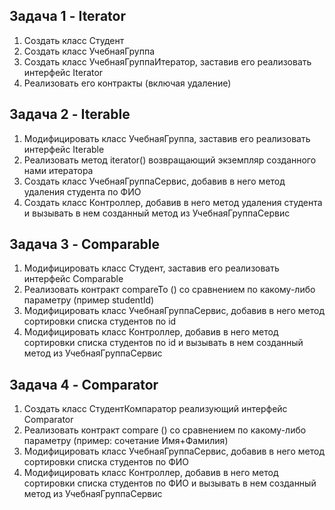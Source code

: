 ## Задача 1 - Iterator
1. Создать класс Студент
2. Создать класс УчебнаяГруппа
3. Создать класс УчебнаяГруппаИтератор, заставив его реализовать
интерфейс Iterator
4. Реализовать его контракты (включая удаление)


## Задача 2 - Iterable
1. Модифицировать класс УчебнаяГруппа, заставив его реализовать
интерфейс Iterable
2. Реализовать метод iterator() возвращающий экземпляр созданного нами
итератора
3. Создать класс УчебнаяГруппаСервис, добавив в него метод удаления
студента по ФИО
4. Создать класс Контроллер, добавив в него метод удаления студента и
вызывать в нем созданный метод из УчебнаяГруппаСервис


## Задача 3 - Comparable
1. Модифицировать класс Студент, заставив его реализовать интерфейс
Comparable
2. Реализовать контракт compareTo () со сравнением по какому-либо
параметру (пример studentId)
3. Модифицировать класс УчебнаяГруппаСервис, добавив в него метод
сортировки списка студентов по id
4. Модифицировать класс Контроллер, добавив в него метод сортировки
списка студентов по id и вызывать в нем созданный метод из
УчебнаяГруппаСервис


## Задача 4 - Comparator
1. Создать класс СтудентКомпаратор реализующий интерфейс Comparator
2. Реализовать контракт compare () со сравнением по какому-либо параметру
(пример: сочетание Имя+Фамилия)
3. Модифицировать класс УчебнаяГруппаСервис, добавив в него метод
сортировки списка студентов по ФИО
4. Модифицировать класс Контроллер, добавив в него метод сортировки
списка студентов по ФИО и вызывать в нем созданный метод из
УчебнаяГруппаСервис